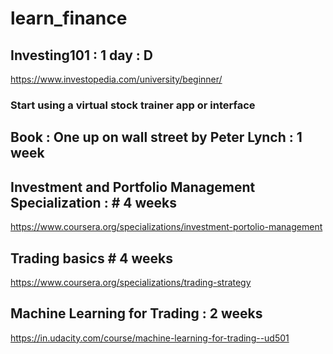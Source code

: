 # learn_finance

## Investing101 : 1 day : D
https://www.investopedia.com/university/beginner/

### Start using a virtual stock trainer app or interface

## Book : One up on wall street by Peter Lynch : 1 week

## Investment and Portfolio Management Specialization : # 4 weeks
https://www.coursera.org/specializations/investment-portolio-management

## Trading basics # 4 weeks
https://www.coursera.org/specializations/trading-strategy

## Machine Learning for Trading : 2 weeks
https://in.udacity.com/course/machine-learning-for-trading--ud501


